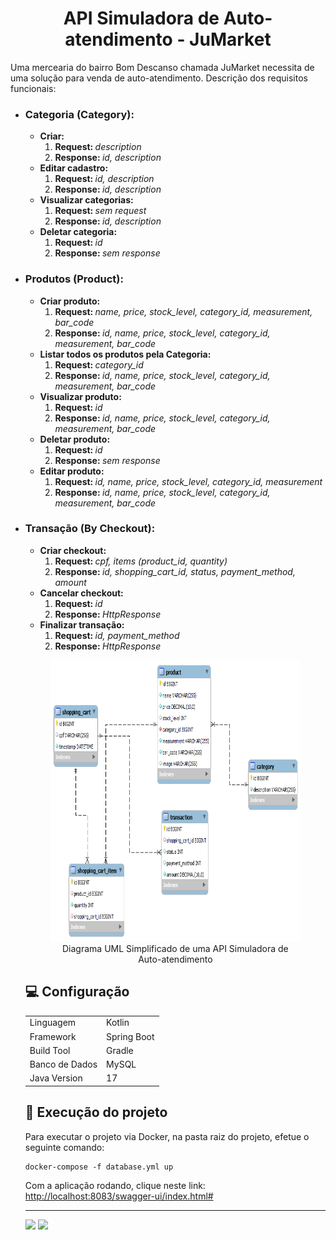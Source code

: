 <h1 align="center">API Simuladora de Auto-atendimento - JuMarket</h1>

<p>Uma mercearia do bairro Bom Descanso chamada JuMarket necessita de uma solução para venda de auto-atendimento. Descrição dos requisitos funcionais:</p>

<ul>
<li><h3>Categoria (Category):</h3>
  <ul>
    <li><strong>Criar:</strong>
         <ol>
            <li><strong>Request: </strong><em>description</em></li>
            <li><strong>Response: </strong><em>id, description</em></li>
        </ol>
    </li>
  <li><strong>Editar cadastro:</strong>
    <ol>
      <li><strong>Request: </strong><em>id, description</em></li>
      <li><strong>Response: </strong><em>id, description</em></li>
    </ol>
  </li>  
  <li><strong>Visualizar categorias:</strong>
    <ol>
      <li><strong>Request: </strong> <em>sem request</em></li>
      <li><strong>Response: </strong><em>id, description</em></li>
    </ol> 
  </li>
  <li><strong>Deletar categoria:</strong>
    <ol>
      <li><strong>Request: </strong><em>id</em></li>
      <li><strong>Response: </strong><em>sem response</em></li>
    </ol>
  </li>
  </ul>
  </li>
  <li><h3>Produtos (Product):</h3>
  <ul>
    <li><strong>Criar produto:</strong>
         <ol>
            <li><strong>Request: </strong><em>name, price, stock_level, category_id, measurement, bar_code</em></li>
            <li><strong>Response: </strong><em>id, name, price, stock_level, category_id, measurement, bar_code</em></li>
        </ol>
    </li>
    <li><strong>Listar todos os produtos pela Categoria:</strong>
    <ol>
      <li><strong>Request: </strong><em>category_id</em></li>
      <li><strong>Response: </strong><em>id, name, price, stock_level, category_id, measurement, bar_code</em></li>
    </ol> 
    </li>
    <li><strong>Visualizar produto:</strong>
    <ol>
      <li><strong>Request: </strong><em>id</em></li>
      <li><strong>Response: </strong><em>id, name, price, stock_level, category_id, measurement, bar_code</em></li>
    </ol> 
    </li>
    <li><strong>Deletar produto:</strong>
    <ol>
      <li><strong>Request: </strong><em>id</em></li>
      <li><strong>Response: </strong><em>sem response</em></li>
    </ol> 
    </li>
    <li><strong>Editar produto:</strong>
    <ol>
      <li><strong>Request: </strong><em>id, name, price, stock_level, category_id, measurement</em></li>
      <li><strong>Response: </strong><em>id, name, price, stock_level, category_id, measurement, bar_code</em></li>
    </ol> 
    </li>
  </ul>
  </li>
  <li><h3>Transação (By Checkout):</h3>
  <ul>
    <li><strong>Criar checkout:</strong>
         <ol>
            <li><strong>Request: </strong><em>cpf, items (product_id, quantity)</em></li>
            <li><strong>Response: </strong><em>id, shopping_cart_id, status, payment_method, amount</em></li>
        </ol>
    </li>
    <li><strong>Cancelar checkout:</strong>
         <ol>
            <li><strong>Request: </strong><em>id</em></li>
            <li><strong>Response: </strong><em>HttpResponse</em></li>
        </ol>
    </li>
    <li><strong>Finalizar transação:</strong>
         <ol>
            <li><strong>Request: </strong><em>id, payment_method</em></li>
            <li><strong>Response: </strong><em>HttpResponse</em></li>
        </ol>
    </li>

</ul>
<figure>
<p align="center">
  <img src="jumarket.png" height="450" width="650" alt="API Simuladora de Auto-atendimento"/><br>
  Diagrama UML Simplificado de uma API Simuladora de Auto-atendimento
</p>
</figure>

<h2>💻 Configuração</h2>

<table align="center">
	<td>Linguagem</td>
	<td>Kotlin</td>
</tr>
<tr>
	<td>Framework</td>
	<td>Spring Boot</td>
</tr>
<tr>
	<td>Build Tool</td>
	<td>Gradle</td>
</tr>
<tr>
	<td>Banco de Dados</td>
	<td>MySQL</td>
</tr>
<tr>
	<td>Java Version</td>
	<td>17</td>
</tr>
</table>

<h2>🚀 Execução do projeto</h2>

Para executar o projeto via Docker, na pasta raiz do projeto, efetue o seguinte comando:

```
docker-compose -f database.yml up 
```
Com a aplicação rodando, clique neste link: <a href="[http://localhost:8083/swagger-ui/index.html#/]">http://localhost:8083/swagger-ui/index.html#</a>
<hr>
<a href = "mailto:contatodeboravicente@gmail.com"><img src="https://img.shields.io/badge/-Gmail-%23333?style=for-the-badge&logo=gmail&logoColor=white" target="_blank"></a>
<a href="https://www.linkedin.com/in/deborasilvadlvs" target="_blank"><img src="https://img.shields.io/badge/-LinkedIn-%230077B5?style=for-the-badge&logo=linkedin&logoColor=white" target="_blank"></a> 
